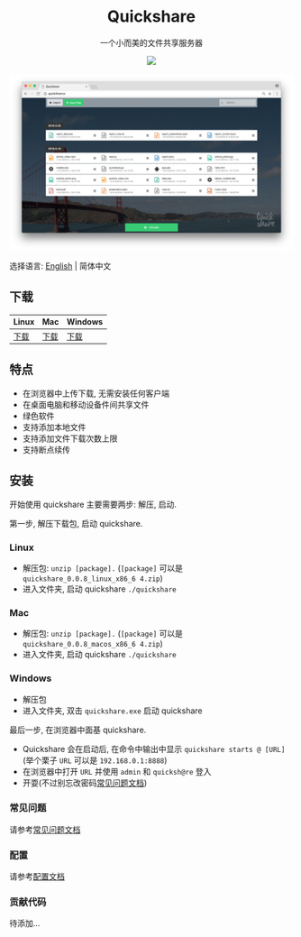 <h1 align="center">
  Quickshare
</h1>
<p align="center">
  一个小而美的文件共享服务器
</p>
<p align="center">
  <a href="https://gitter.im/quickshare/Lobby?utm_source=share-link&utm_medium=link&utm_campaign=share-link">
    <img src="https://badges.gitter.im/Join%20Chat.svg" />
  </a>
<p>

![Quickshare 演示](../demo.jpg)

选择语言: [English](../README.md) | 简体中文

## 下载

| Linux    | Mac      | Windows  |
| -------- | -------- | -------- |
| [下载]() | [下载]() | [下载]() |

## 特点

* 在浏览器中上传下载, 无需安装任何客户端
* 在桌面电脑和移动设备件间共享文件
* 绿色软件
* 支持添加本地文件
* 支持添加文件下载次数上限
* 支持断点续传

## 安装

开始使用 quickshare 主要需要两步: 解压, 启动.

第一步, 解压下载包, 启动 quickshare.

### Linux

* 解压包: `unzip [package].` (`[package]` 可以是`quickshare_0.0.8_linux_x86_6 4.zip`)
* 进入文件夹, 启动 quickshare `./quickshare`

### Mac

* 解压包: `unzip [package].` (`[package]` 可以是`quickshare_0.0.8_macos_x86_6 4.zip`)
* 进入文件夹, 启动 quickshare `./quickshare`

### Windows

* 解压包
* 进入文件夹, 双击 `quickshare.exe` 启动 quickshare

最后一步, 在浏览器中面基 quickshare.

* Quickshare 会在启动后, 在命令中输出中显示 `quickshare starts @ [URL]` (举个栗子 `URL` 可以是 `192.168.0.1:8888`)
* 在浏览器中打开 `URL` 并使用 `admin` 和 `quicksh@re` 登入
* 开耍(不过别忘改密码[常见问题文档](./FAQ_zh-cn.md))

### 常见问题

请参考[常见问题文档](./FAQ_zh-cn.md)

### 配置

请参考[配置文档](./CONFIG_en-us.md)

### 贡献代码

待添加...
